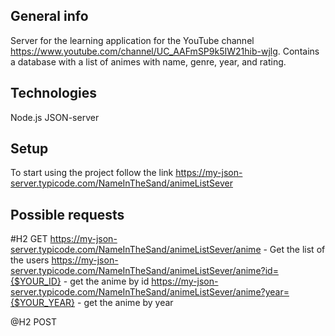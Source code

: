## General info
Server for the learning application for the YouTube channel https://www.youtube.com/channel/UC_AAFmSP9k5IW21hib-wjlg. Contains a database with a list of animes with name, genre, year, and rating.

## Technologies
Node.js
JSON-server

## Setup
To start using the project follow the link https://my-json-server.typicode.com/NameInTheSand/animeListSever

## Possible requests
#H2 GET
https://my-json-server.typicode.com/NameInTheSand/animeListSever/anime - Get the list of the users
https://my-json-server.typicode.com/NameInTheSand/animeListSever/anime?id={$YOUR_ID} - get the anime by id
https://my-json-server.typicode.com/NameInTheSand/animeListSever/anime?year={$YOUR_YEAR} - get the anime by year

@H2 POST
